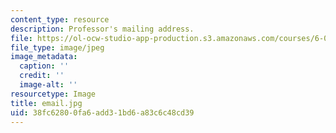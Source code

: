 ```yaml
---
content_type: resource
description: Professor's mailing address.
file: https://ol-ocw-studio-app-production.s3.amazonaws.com/courses/6-012-microelectronic-devices-and-circuits-fall-2005/38fc62800fa6add31bd6a83c6c48cd39_email.jpg
file_type: image/jpeg
image_metadata:
  caption: ''
  credit: ''
  image-alt: ''
resourcetype: Image
title: email.jpg
uid: 38fc6280-0fa6-add3-1bd6-a83c6c48cd39
---
```

